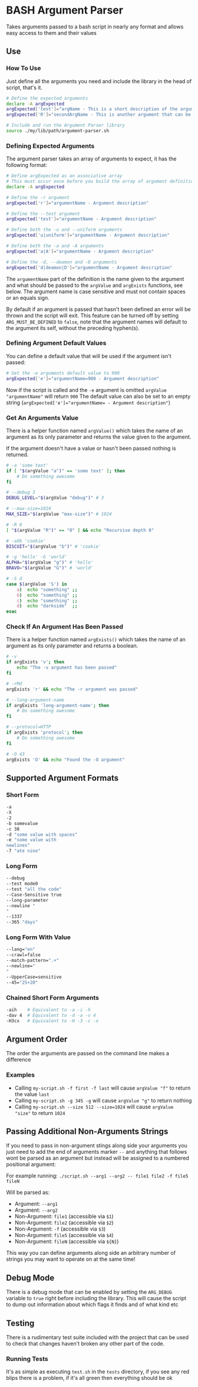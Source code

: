 # BASH Argument Parser

Takes arguments passed to a bash script in nearly any format and allows easy access to them and their values

## Use

### How To Use

Just define all the arguments you need and include the library in the head of script, that's it.

```bash
# Define the expected arguments
declare -A argExpected
argExpected['test']="argName - This is a short description of the argument and what it does"
argExpected['R']="secondArgName - This is another argument that can be passed"

# Include and run the Argument Parser library
source ./my/lib/path/argument-parser.sh
```

### Defining Expected Arguments

The argument parser takes an array of arguments to expect, it has the following format:

```bash
# Define argExpected as an associative array
# This must occur once before you build the array of argument definitions
declare -A argExpected

# Define the -r argument
argExpected['r']="argumentName - Argument description"

# Define the --test argument
argExpected['test']="argumentName - Argument description"

# Define both the -u and --uniform arguments
argExpected['u|uniform']="argumentName - Argument description"

# Define both the -a and -A arguments
argExpected['a|A']="argumentName - Argument description"

# Define the -d, --deamon and -D arguments
argExpected['d|deamon|D']="argumentName - Argument description"
```

The `argumentName` part of the definition is the name given to the argument and what should be passed to the `argValue` and `argExists` functions, see below. The argument name is case sensitive and must not contain spaces or an equals sign.

By default if an argument is passed that hasn't been defined an error will be thrown and the script will exit.
This feature can be turned off by setting `ARG_MUST_BE_DEFINED` to `false`, note that the argument names will default to the argument its self, without the preceding hyphen(s).

### Defining Argument Default Values

You can define a default value that will be used if the argument isn't passed:
 
```bash
# Set the -e arguments default value to 900 
argExpected['e']="argumentName=900 - Argument description"
```

Now if the script is called and the `-e` argument is omitted `argValue "argumentName"` will return `900`
The default value can also be set to an empty string (`argExpected['e']="argumentName= - Argument description"`)

### Get An Arguments Value

There is a helper function named `argValue()` which takes the name of 
an argument as its only parameter and returns the value given to the argument.

If the argument doesn't have a value or hasn't been passed nothing is returned.

```bash
# -a 'some text'
if [ "$(argValue "a")" == 'some text' ]; then
	# Do something awesome
fi

# --debug 3
DEBUG_LEVEL="$(argValue "debug")" # 3

# --max-size=1024
MAX_SIZE="$(argValue "max-size")" # 1024

# -R 0
[ "$(argValue "R")" == "0" ] && echo "Recursive depth 0"

# -aXb 'cookie'
BISCUIT="$(argValue "b")" # 'cookie'

# -g 'hello' -G 'world'
ALPHA="$(argValue "g")" # 'hello'
BRAVO="$(argValue "G")" # 'world'

# -S d
case $(argValue 'S') in
	a)	echo "something" ;;
	b)	echo "something" ;;
	c)	echo "something" ;;
	d)	echo "darkside"  ;;
esac
```

### Check If An Argument Has Been Passed

There is a helper function named `argExists()` which takes the name of 
an argument as its only parameter and returns a boolean.

```bash
# -v
if argExists 'v'; then
	echo "The -v argument has been passed"
fi

# -rMd
argExists 'r' && echo "The -r argument was passed"

# --long-argument-name
if argExists 'long-argument-name'; then
	# Do something awesome
fi

# --protocol=HTTP
if argExists 'protocol'; then
	# Do something awesome
fi

# -O 43
argExists 'O' && echo "Found the -O argument"
```

## Supported Argument Formats

### Short Form

```bash
-a
-X
-2
-b somevalue
-c 38
-d "some value with spaces"
-e "some value with
newlines"
-7 "ate nine"
```

### Long Form

```bash
--debug
--test mode0
--test "all the code"
--Case-Sensitive true
--long-parameter
--newline "
"
--1337
--365 "days"
```

### Long Form With Value

```bash
--lang="en"
--crawl=false
--match-pattern=".+"
--newline="
"
--UpperCase=sensitive
--45="25+20"
```

### Chained Short Form Arguments

```bash
-aih	# Equivalent to -a -i -h
-dav 4	# Equivalent to -d -a -v 4
-H3cx	# Equivalent to -H -3 -c -x
```

## Argument Order

The order the arguments are passed on the command line makes a difference

### Examples

* Calling `my-script.sh -f first -f last` will cause `argValue "f"` to return the value `last`
* Calling `my-script.sh -g 345 -g` will cause `argValue "g"` to return nothing
* Calling `my-script.sh --size 512 --size=1024` will cause `argValue "size"` to return `1024`

## Passing Additional Non-Arguments Strings

If you need to pass in non-argument stings along side your arguments you just need to add the end of arguments marker `--` and anything that follows wont be parsed as an argument but instead will be assigned to a numbered positional argument:

For example running: `./script.sh --arg1 --arg2 -- file1 file2 -f file5 fileN`

Will be parsed as:

* Argument: `--arg1`
* Argument: `--arg2`
* Non-Argument: `file1` (accessible via `$1`)
* Non-Argument: `file2` (accessible via `$2`)
* Non-Argument: `-f` (accessible via `$3`)
* Non-Argument: `file5` (accessible via `$4`)
* Non-Argument: `fileN` (accessible via `${N}`)

This way you can define arguments along side an arbitrary number of strings you may want to operate on at the same time!

## Debug Mode

There is a debug mode that can be enabled by setting the `ARG_DEBUG` variable to `true` right before including the library.
This will cause the script to dump out information about which flags it finds and of what kind etc

## Testing

There is a rudimentary test suite included with the project that can be used to check that changes haven't broken any other part of the code.

### Running Tests

It's as simple as executing `test.sh` in the `tests` directory, if you see any red blips there is a problem, if it's all green then everything should be ok